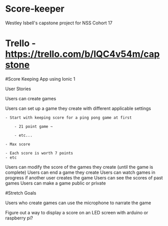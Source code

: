 # Score-keeper
Westley Isbell's capstone project for NSS Cohort 17


# Trello - https://trello.com/b/IQC4v54m/capstone

#Score Keeping App using Ionic 1

User Stories

  Users can create games

  Users can set up a game they create with different applicable settings

    - Start with keeping score for a ping pong game at first

        - 21 point game ~

        - etc...

    - Max score

    - Each score is worth 7 points
    - etc
  Users can modify the score of the games they create (until the game is complete)
  Users can end a game they create
  Users can watch games in progress if another user creates the game
  Users can see the scores of past games
  Users can make a game public or private


#Stretch Goals

  Users who create games can use the microphone to narrate the game

  Figure out a way to display a score on an LED screen with arduino or raspberry pi?
